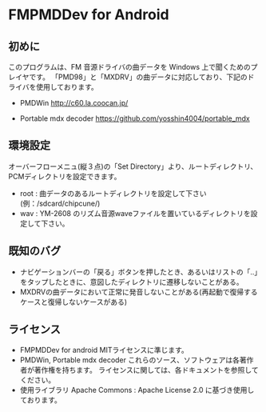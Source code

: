 # FMPMDDev for Android

## 初めに
このプログラムは、FM 音源ドライバの曲データを Windows 上で聞くためのプレイヤです。
「PMD98」と「MXDRV」の曲データに対応しており、下記のドライバを使用しております。

* PMDWin
http://c60.la.coocan.jp/

* Portable mdx decoder
https://github.com/yosshin4004/portable_mdx


## 環境設定
オーバーフローメニュ(縦３点)の「Set Directory」より、ルートディレクトリ、PCMディレクトリを設定できます。
* root : 曲データのあるルートディレクトリを設定して下さい(例：/sdcard/chipcune/)
* wav : YM-2608 のリズム音源waveファイルを置いているディレクトリを設定して下さい。


## 既知のバグ
* ナビゲーションバーの「戻る」ボタンを押したとき、あるいはリストの「..」をタップしたときに、意図したディレクトリに遷移しないことがある。
* MXDRVの曲データにおいて正常に発音しないことがある(再起動で復帰するケースと復帰しないケースがある)


## ライセンス
* FMPMDDev for android
 MITライセンスに準じます。
* PMDWin, Portable mdx decoder
 これらのソース、ソフトウェアは各著作者が著作権を持ちます。 ライセンスに関しては、各ドキュメントを参照してください。
* 使用ライブラリ
 Apache Commons : Apache License 2.0 に基づき使用しております。
